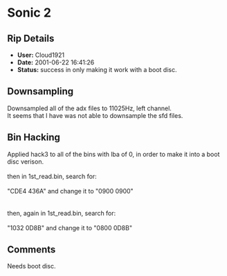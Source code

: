 # Sonic 2

## Rip Details

- **User:** Cloud1921
- **Date:** 2001-06-22 16:41:26
- **Status:** success in only making it work with a boot disc.

## Downsampling

Downsampled all of the adx files to 11025Hz, left channel.<br />It seems that I have was not able to downsample the sfd files.

## Bin Hacking

Applied hack3 to all of the bins with lba of 0, in order to make it into a boot disc verison.<br /><br />then in 1st_read.bin, search for:<br /><br />"CDE4 436A" and change it to "0900 0900"<br /><br /><br />then, again in 1st_read.bin, search for:<br /><br />"1032 0D8B" and change it to "0800 0D8B"<br />

## Comments

Needs boot disc.

